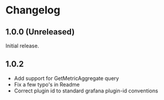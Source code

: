 # Changelog

## 1.0.0 (Unreleased)

Initial release.

## 1.0.2

- Add support for GetMetricAggregate query
- Fix a few typo's in Readme
- Correct plugin id to standard grafana plugin-id conventions

